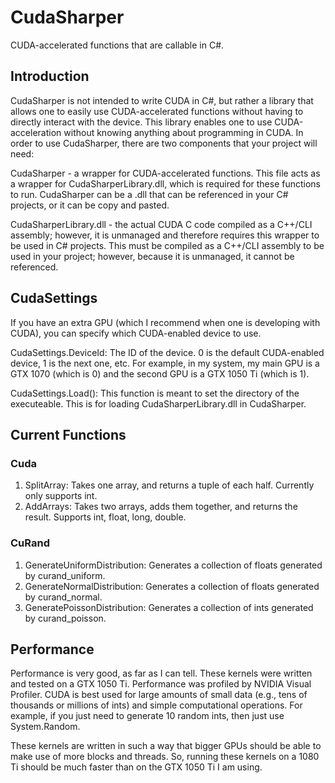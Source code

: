 # CudaSharper
CUDA-accelerated functions that are callable in C#.

## Introduction

CudaSharper is not intended to write CUDA in C#, but rather a library that allows one to easily use CUDA-accelerated functions without having to directly interact with the device. This library enables one to use CUDA-acceleration without knowing anything about programming in CUDA. In order to use CudaSharper, there are two components that your project will need:

CudaSharper - a wrapper for CUDA-accelerated functions. This file acts as a wrapper for CudaSharperLibrary.dll, which is required for these functions to run. CudaSharper can be a .dll that can be referenced in your C# projects, or it can be copy and pasted.

CudaSharperLibrary.dll - the actual CUDA C code compiled as a C++/CLI assembly; however, it is unmanaged and therefore requires this wrapper to be used in C# projects. This must be compiled as a C++/CLI assembly to be used in your project; however, because it is unmanaged, it cannot be referenced.

## CudaSettings

If you have an extra GPU (which I recommend when one is developing with CUDA), you can specify which CUDA-enabled device to use.

CudaSettings.DeviceId: The ID of the device. 0 is the default CUDA-enabled device, 1 is the next one, etc. For example, in my system, my main GPU is a GTX 1070 (which is 0) and the second GPU is a GTX 1050 Ti (which is 1).

CudaSettings.Load(): This function is meant to set the directory of the executeable. This is for loading CudaSharperLibrary.dll in CudaSharper.

## Current Functions

### Cuda
1. SplitArray: Takes one array, and returns a tuple of each half. Currently only supports int.
2. AddArrays: Takes two arrays, adds them together, and returns the result. Supports int, float, long, double.

### CuRand
1. GenerateUniformDistribution: Generates a collection of floats generated by curand_uniform.
2. GenerateNormalDistribution: Generates a collection of floats generated by curand_normal.
3. GeneratePoissonDistribution: Generates a collection of ints generated by curand_poisson.

## Performance

Performance is very good, as far as I can tell. These kernels were written and tested on a GTX 1050 Ti. Performance was profiled by NVIDIA Visual Profiler. CUDA is best used for large amounts of small data (e.g., tens of thousands or millions of ints) and simple computational operations. For example, if you just need to generate 10 random ints, then just use System.Random.

These kernels are written in such a way that bigger GPUs should be able to make use of more blocks and threads. So, running these kernels on a 1080 Ti should be much faster than on the GTX 1050 Ti I am using.

